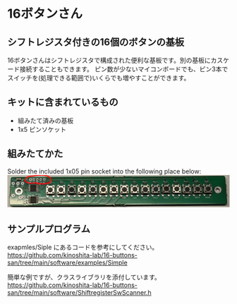 # 16ボタンさん

## シフトレジスタ付きの16個のボタンの基板

16ボタンさんはシフトレジスタで構成された便利な基板です。別の基板にカスケード接続することもできます。
ピン数が少ないマイコンボードでも、ピン3本でスイッチを(処理できる範囲で)いくらでも増やすことができます。

## キットに含まれているもの

- 組みたて済みの基板
- 1x5 ピンソケット

## 組みたてかた

Solder the included 1x05 pin socket into the following place below:
![](./img/fig.png)

## サンプルプログラム

exapmles/Siple にあるコードを参考にしてください。
<https://github.com/kinoshita-lab/16-buttons-san/tree/main/software/examples/Simple>

簡単な例ですが、クラスライブラリを添付しています。
<https://github.com/kinoshita-lab/16-buttons-san/tree/main/software/ShiftregisterSwScanner.h>
